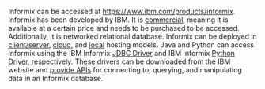 Informix can be accessed at https://www.ibm.com/products/informix. Informix has been developed by IBM. 
It is [commercial](https://en.wikipedia.org/wiki/IBM_Informix), meaning it is available at a certain price and needs to be purchased to be accessed. 
Additionally, it is networked relational database. Informix can be deployed in [client/server](https://informix.hcldoc.com/14.10/help/index.jsp?topic=%2Fcom.ibm.admin.doc%2Fids_admin_0123.htm), [cloud](https://www.ibm.com/cloud/informix), and [local](https://stackoverflow.com/questions/20452766/how-to-access-an-informix-database-on-localhost-windows) hosting models.
Java and Python can access Informix using the IBM Informix [JDBC Driver](https://www.ibm.com/docs/en/informix-servers/12.10?topic=tools-informix-jdbc-driver-guide) and IBM Informix [Python Driver](https://github.com/OpenInformix/IfxPy), respectively. 
These drivers can be downloaded from the IBM website and [provide APIs](https://stackoverflow.com/questions/19460560/connect-to-informix-with-pythons-ibm-db) for connecting to, querying, and manipulating data in an Informix database. 
